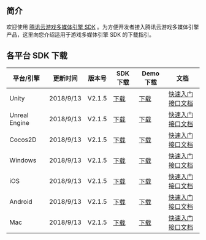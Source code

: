 ## 简介

欢迎使用 [腾讯云游戏多媒体引擎 SDK](https://cloud.tencent.com/product/tmg?idx=1) 。为方便开发者接入腾讯云游戏多媒体引擎产品，这里向您介绍适用于游戏多媒体引擎 SDK 的下载指引。

## 各平台 SDK 下载

|平台/引擎  | 更新时间        |版本号|SDK 下载|Demo下载|文档|
|-------------| ------------- | ------------- |------------- |------------- |------------- |
|	Unity			|2018/9/13 |V2.1.5|[下载](http://dldir1.qq.com/hudongzhibo/QCloud_TGP/GME/GME2.1/GME_Unity_Audio_SDK_2.1.5.1121.zip)		|[下载](http://dldir1.qq.com/hudongzhibo/QCloud_TGP/GME/GME2.1/GME_Unity_Audio_Demo_2.1.5.1121.zip)		|[快速入门](https://cloud.tencent.com/document/product/607/18248) [接口文档](https://cloud.tencent.com/document/product/607/15228)|
|		Unreal Engine	|2018/9/13 |V2.1.5|[下载](http://dldir1.qq.com/hudongzhibo/QCloud_TGP/GME/GME2.1/GME_Unreal_Audio_SDK_2.1.5.1121.zip)		|[下载](http://dldir1.qq.com/hudongzhibo/QCloud_TGP/GME/GME2.1/GME_Unreal_Audio_Demo_2.1.5.1121.zip)		|[快速入门](https://cloud.tencent.com/document/product/607/18267) [接口文档](https://cloud.tencent.com/document/product/607/15231)|
|		Cocos2D		|2018/9/13 |V2.1.5|[下载](http://dldir1.qq.com/hudongzhibo/QCloud_TGP/GME/GME2.1/GME_Cocos_Audio_SDK_2.1.5.1121.zip)		|[下载](http://dldir1.qq.com/hudongzhibo/QCloud_TGP/GME/GME2.1/GME_Cocos_Audio_Demo_2.1.5.1121.zip)		|[快速入门](https://cloud.tencent.com/document/product/607/18292) [接口文档](https://cloud.tencent.com/document/product/607/15218)|
|		Windows 	|2018/9/13 |V2.1.5|[下载](http://dldir1.qq.com/hudongzhibo/QCloud_TGP/GME/GME2.1/GME_Windows_Audio_SDK_2.1.5.1121.zip)		|[下载](http://dldir1.qq.com/hudongzhibo/QCloud_TGP/GME/GME2.1/GME_Windows_Audio_Demo_2.1.5.1121.zip)	|[快速入门](https://cloud.tencent.com/document/product/607/18320) [接口文档](https://cloud.tencent.com/document/product/607/15232)|
|	iOS				|2018/9/13 |V2.1.5|[下载](http://dldir1.qq.com/hudongzhibo/QCloud_TGP/GME/GME2.1/GME_iOS_Audio_SDK_2.1.5.1121.zip)			|[下载](http://dldir1.qq.com/hudongzhibo/QCloud_TGP/GME/GME2.1/GME_iOS_Audio_Demo_2.1.5.1121.zip)		|[快速入门](https://cloud.tencent.com/document/product/607/18238) [接口文档](https://cloud.tencent.com/document/product/607/15221)|
|	Android 		|2018/9/13 |V2.1.5|[下载](http://dldir1.qq.com/hudongzhibo/QCloud_TGP/GME/GME2.1/GME_Android_Audio_SDK_2.1.5.1121.zip)		|[下载](http://dldir1.qq.com/hudongzhibo/QCloud_TGP/GME/GME2.1/GME_Android_Audio_Demo_2.1.5.1121.zip)	|[快速入门](https://cloud.tencent.com/document/product/607/18158) [接口文档](https://cloud.tencent.com/document/product/607/15210)|
|	 		Mac	 		|2018/9/13 |V2.1.5|[下载](http://dldir1.qq.com/hudongzhibo/QCloud_TGP/GME/GME2.1/GME_Mac_Audio_SDK_2.1.5.1121.zip)			|[下载](http://dldir1.qq.com/hudongzhibo/QCloud_TGP/GME/GME2.1/GME_Mac_Audio_Demo_2.1.5.1121.zip)		|[快速入门](https://cloud.tencent.com/document/product/607/18738) [接口文档](https://cloud.tencent.com/document/product/607/18739)|
